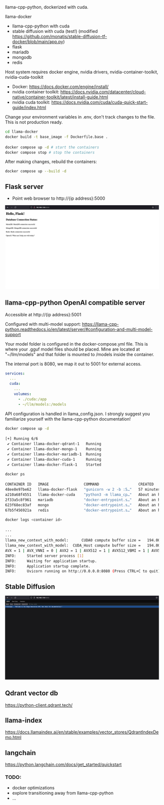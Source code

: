llama-cpp-python, dockerized with cuda.

llama-docker
- llama-cpp-python with cuda
- stable diffusion with cuda (test!) (modified https://github.com/monatis/stable-diffusion-tf-docker/blob/main/app.py)
- flask
- mariadb
- mongodb
- redis

Host system requires docker engine, nvidia drivers, nvidia-container-toolkit, nvidia-cuda-toolkit

- Docker: https://docs.docker.com/engine/install/
- nvidia container toolkit: https://docs.nvidia.com/datacenter/cloud-native/container-toolkit/latest/install-guide.html
- nvidia cuda toolkit: https://docs.nvidia.com/cuda/cuda-quick-start-guide/index.html

Change your environment variables in .env, don't track changes to the file. This is not production ready.

```sh
cd llama-docker
docker build -t base_image -f Dockerfile.base .

docker compose up -d # start the containers
docker compose stop # stop the containers
```

After making changes, rebuild the containers:
```sh
docker compose up --build -d
```

## Flask server
- Point web browser to http://{ip address}:5000

![Alt text](initial_run.png)

## llama-cpp-python OpenAI compatible server

Accessible at http://{ip address}:5001

Configured with multi-model support: https://llama-cpp-python.readthedocs.io/en/latest/server/#configuration-and-multi-model-support

Your model folder is configured in the docker-compose.yml file. This is where your .gguf model files should be placed. Mine are located at "~/llm/models" and that folder is mounted to /models inside the container.

The internal port is 8080, we map it out to 5001 for external access.

```YAML
services:
  ...
  cuda:
    ...
    volumes:
      - ./cuda:/app
      - ~/llm/models:/models
```

API configuration is handled in llama_config.json. I strongly suggest you familiarize yourself with the llama-cpp-python documentation!

```sh
docker compose up -d

[+] Running 6/6
 ✔ Container llama-docker-qdrant-1   Running                                                                                                                         0.0s 
 ✔ Container llama-docker-mongo-1    Running                                                                                                                         0.0s 
 ✔ Container llama-docker-mariadb-1  Running                                                                                                                         0.0s 
 ✔ Container llama-docker-cuda-1     Running                                                                                                                         0.0s 
 ✔ Container llama-docker-flask-1    Started                                                                                                                         1.2s     
```

```sh
docker ps

CONTAINER ID   IMAGE                COMMAND                  CREATED             STATUS             PORTS                                                 NAMES
48ee8e97be62   llama-docker-flask   "gunicorn -w 2 -b :5…"   57 minutes ago      Up 57 minutes      0.0.0.0:5000->5000/tcp, :::5000->5000/tcp             llama-docker-flask-1
a210a68f4551   llama-docker-cuda    "python3 -m llama_cp…"   About an hour ago   Up About an hour   0.0.0.0:5001->8080/tcp, :::5001->8080/tcp             llama-docker-cuda-1
2f33a5c8f961   mariadb              "docker-entrypoint.s…"   About an hour ago   Up About an hour   0.0.0.0:5002->3306/tcp, :::5002->3306/tcp             llama-docker-mariadb-1
623f68ec83af   mongo                "docker-entrypoint.s…"   About an hour ago   Up About an hour   0.0.0.0:5003->27017/tcp, :::5003->27017/tcp           llama-docker-mongo-1
67b5f456921a   redis                "docker-entrypoint.s…"   About an hour ago   Up About an hour   0.0.0.0:5004->6379/tcp, :::5004->6379/tcp             llama-docker-redis-1
```

```sh
docker logs <container id>

...
...
llama_new_context_with_model:      CUDA0 compute buffer size =   194.00 MiB
llama_new_context_with_model:  CUDA_Host compute buffer size =   194.00 MiB
AVX = 1 | AVX_VNNI = 0 | AVX2 = 1 | AVX512 = 1 | AVX512_VBMI = 1 | AVX512_VNNI = 1 | FMA = 1 | NEON = 0 | ARM_FMA = 0 | F16C = 1 | FP16_VA = 0 | WASM_SIMD = 0 | BLAS = 1 | SSE3 = 1 | SSSE3 = 1 | VSX = 0 | 
INFO:     Started server process [1]
INFO:     Waiting for application startup.
INFO:     Application startup complete.
INFO:     Uvicorn running on http://0.0.0.0:8080 (Press CTRL+C to quit)
```

## Stable Diffusion
![Alt text](stable_diffusion/sd_init.png)


## Qdrant vector db
https://python-client.qdrant.tech/

## llama-index
https://docs.llamaindex.ai/en/stable/examples/vector_stores/QdrantIndexDemo.html

## langchain
https://python.langchain.com/docs/get_started/quickstart


### TODO:
- docker optimizations
- explore transitioning away from llama-cpp-python
- ...